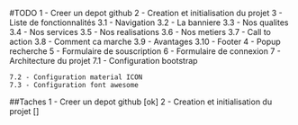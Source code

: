 #TODO
1 - Creer un depot github
2 - Creation et initialisation du projet
3 - Liste de fonctionnalités 
    3.1 - Navigation
    3.2 - La banniere
    3.3 - Nos qualites
    3.4 - Nos services
    3.5 - Nos realisations
    3.6 - Nos metiers
    3.7 - Call to action 
    3.8 - Comment ca marche 
    3.9 - Avantages
    3.10   -  Footer
4 -  Popup recherche 
5 -  Formulaire de souscription 
6 -  Formulaire de connexion 
7 -  Architecture du projet
    7.1 - Configuration bootstrap 
    
    7.2 - Configuration material ICON
    7.3 - Configuration font awesome




##Taches
1 - Creer un depot github [ok]
2 - Creation et initialisation du projet []
